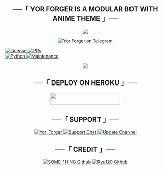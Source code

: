 <h2 align="center">
    ──「 YOR FORGER IS A MODULAR BOT WITH ANIME THEME 」──
</h2>

<p align="center">
  <img src="https://te.legra.ph/file/c33fa0a4ee5c48361b23e.jpg">
</p>

<p align="center">
<a href="http://t.me/Yor_forger_spyxfamily_bot"> <img src="https://te.legra.ph/file/bd19fc0087a6bf82efb15.jpg" alt="Yor Forger on Telegram" /> </a></br>

<a href="https://github.com/SOME-1HING/yor-froger-bot/blob/main/LICENSE"> <img src="https://img.shields.io/badge/License-GPLv3-blueviolet?style=for-the-badge" alt="License" /> </a>
<a href="https://makeapullrequest.com"> <img src="https://img.shields.io/badge/PRs-Welcome-yellow?style=for-the-badge" alt="PRs" /></a></br>
<a href="https://www.python.org/"> <img src="https://img.shields.io/badge/Made%20With-Python-orange?style=for-the-badge&logo=python" alt="Python" /> </a>
<a href="https://github.com/SOME-1HING/yor-froger-bot"> <img src="https://img.shields.io/badge/Maintained-Yes-lightgrey?style=for-the-badge" alt="Maintenance" /> </a>

<p align="center">
  <img src="https://te.legra.ph/file/c1e927bcf821cf2d275db.jpg">
</p>

<h2 align="center">
    ──「 DEPLOY ON HEROKU 」──
</h2>

<p align="center"><a href="https://heroku.com/deploy?template=https://github.com/SOME-1HING/yor-froger-bot"> <img src="https://img.shields.io/badge/Deploy%20To%20Heroku-purple?style=for-the-badge&logo=heroku" width="220" height="38.45"/></a></p>


<h2 align="center">
    ──「 SUPPORT 」──
</h2>

<p align="center">
<a href= "http://t.me/Yor_forger_spyxfamily_bot"> <img src="https://img.shields.io/badge/SOME1HING-User-green?style=for-the-badge&logo=telegram" alt=Yor_Forger on Telegram" /> </a>
<a href= "https://t.me/+dGeoDP2ke3U4MWM1"> <img src="https://img.shields.io/badge/Support-Chat-green?style=for-the-badge&logo=telegram" alt="Support Chat" /> </a>
<a href="https://t.me/SOME1_HING"> <img src="https://img.shields.io/badge/Update-Channel-green?style=for-the-badge&logo=telegram" alt="Update Channel" /> </a>
</p>

<h2 align="center">
    ──「 CREDIT 」──
</h2>

<p align="center">
<a href="https://github.com/SOME-1HING"> <img src="https://img.shields.io/badge/LunaBot-Github-magenta?style=for-the-badge&logo=github" alt="SOME-1HING Github" /> </a>
<a href="https://github.com/Ryu120"> <img src="https://img.shields.io/badge/SaitamaRobot-Github-magenta?style=for-the-badge&logo=github" alt="Ryu120 Github" /> </a>
</p>
